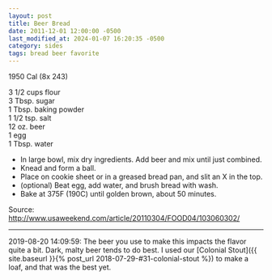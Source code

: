```yaml
---
layout: post
title: Beer Bread
date: 2011-12-01 12:00:00 -0500
last_modified_at: 2024-01-07 16:20:35 -0500
category: sides
tags: bread beer favorite
---
```

1950 Cal (8x 243)

3 1/2 cups flour  
3 Tbsp. sugar  
1 Tbsp. baking powder  
1 1/2 tsp.  salt  
12 oz. beer  
1 egg  
1 Tbsp. water  

* In large bowl, mix dry ingredients.  Add beer and mix until just combined.
* Knead and form a ball.
* Place on cookie sheet or in a greased bread pan, and slit an X in the top.
* (optional) Beat egg, add water, and brush bread with wash.
* Bake at 375F (190C) until golden brown, about 50 minutes.

Source: <http://www.usaweekend.com/article/20110304/FOOD04/103060302/>

---

2019-08-20 14:09:59: The beer you use to make this impacts the flavor quite a bit.
Dark, malty beer tends to do best.  I used our [Colonial Stout]({{ site.baseurl }}{% post_url 2018-07-29-#31-colonial-stout %}) to make a loaf, and
that was the best yet.

